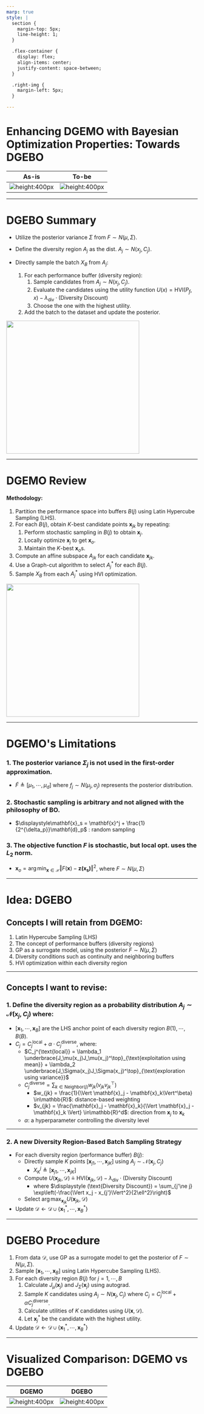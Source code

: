 ```yaml
---
marp: true
style: |
  section {
    margin-top: 5px;
    line-height: 1;
  }

  .flex-container {
    display: flex;
    align-items: center;
    justify-content: space-between;
  }

  .right-img {
    margin-left: 5px;
  }

---
```


# Enhancing DGEMO with Bayesian Optimization Properties: Towards **DGEBO**

|As-is|To-be|
|:-:|:-:|
|![height:400px](./images/001.png)|![height:400px](./images/002.png)|

---

# **DGEBO** Summary

<div class="flex-container">
  <div>

- Utilize the posterior variance $\Sigma$ from $F\sim N(\mu, \Sigma)$.
- Define the diversity region $A_j$ as the dist. $A_j\sim N(x_j, C_j)$.
- Directly sample the batch $X_B$ from $A_j$:
   1. For each performance buffer (diversity region):
      1. Sample candidates from $A_j\sim N(x_j, C_j)$.
      2. Evaluate the candidates using the utility function $U(x) = \text{HVI}(P_f, x) -\lambda_\text{div} \cdot (\text{Diversity Discount})$
      3. Choose the one with the highest utility.
   2. Add the batch to the dataset and update the posterior.

  </div>
  <img class="right-img" src="./images/002.png" width="350px">
</div>

---

# **DGEMO** Review

<div class="flex-container">
  <div>

#### Methodology:
1. Partition the performance space into buffers $B(j)$ using Latin Hypercube Sampling (LHS).
2. For each $B(j)$, obtain $K$-best candidate points $\mathbf{x}_{jk}$ by repeating:
   1. Perform stochastic sampling in $B(j)$ to obtain $\mathbf{x}_j$.
   2. Locally optimize $\mathbf{x}_j$ to get $\mathbf{x}_o$.
   3. Maintain the $K$-best $\mathbf{x}_o$s.
3. Compute an affine subspace $A_{jk}$ for each candidate $\mathbf{x}_{jk}$.
4. Use a Graph-cut algorithm to select $A_j^*$ for each $B(j)$.
5. Sample $X_B$ from each $A_j^*$ using HVI optimization.

  </div>
  <img class="right-img" src="./images/001.png" width="350px">
</div>

---

# **DGEMO**'s Limitations

### 1. The posterior variance $\Sigma_j$ is **not** used in the first-order approximation.
- $\tilde{F} \triangleq [\mu_1, \cdots, \mu_d] \text{ where } f_j\sim N(\mu_j, \sigma_j)$ represents the posterior distribution.

### 2. Stochastic sampling is arbitrary and not aligned with the philosophy of BO.
- $\displaystyle\mathbf{x}_s = \mathbf{x}^j + \frac{1}{2^{\delta_p}}\mathbf{d}_p$ : random sampling

### 3. The objective function $F$ is stochastic, but local opt. uses the $L_2$ norm.
- $\displaystyle \mathbf{x}_o = \arg\min_{\mathbf{x}\in\mathcal{X}} \Vert F(\mathbf{x}) - \mathbf{z(x_s)} \Vert^2$, where $F\sim N(\mu,\Sigma)$

---

# Idea: **DGEBO**
## Concepts I will **retain** from DGEMO:
1. Latin Hypercube Sampling (LHS)  
2. The concept of performance buffers (diversity regions)
3. GP as a surrogate model, using the posterior $F\sim N(\mu,\Sigma)$
4. Diversity conditions such as continuity and neighboring buffers
5. HVI optimization within each diversity region

---

## Concepts I want to **revise**:

### 1. Define the diversity region as a probability distribution $A_j\sim \mathcal{N}(\mathbf{x}_j, C_j)$ where:
- $[\mathbf{x}_1,\cdots,\mathbf{x}_B]$ are the LHS anchor point of each diversity region $B(1), \cdots, B(B)$.
- $C_j = C_j^{\text{local}} + \alpha \cdot C_j^{\text{diverse}}$, where:
  - $C_j^{\text{local}} = \lambda_1 \underbrace{J_\mu(x_j)J_\mu(x_j)^\top}_{\text{exploitation using mean}} + \lambda_2 \underbrace{J_\Sigma(x_j)J_\Sigma(x_j)^\top}_{\text{exploration using variance}}$
  - $\displaystyle C_j^{\text{diverse}} = \sum_{k\in \text{Neighbor}(j)} w_{jk} (v_{jk}v_{jk}^\top)$
    - $w_{jk} = \frac{1}{\Vert \mathbf{x}_j - \mathbf{x}_k\Vert^\beta} \in\mathbb{R}$: distance-based weighting
    - $v_{jk} = \frac{\mathbf{x}_j - \mathbf{x}_k}{\Vert \mathbf{x}_j - \mathbf{x}_k \Vert} \in\mathbb{R}^d$: direction from $\mathbf{x}_j$ to $\mathbf{x}_k$
  - $\alpha$: a hyperparameter controlling the diversity level

---

### 2. A new **Diversity Region-Based Batch Sampling Strategy**
- For each diversity region (performance buffer) $B(j)$:
  - Directly sample $K$ points $[\mathbf{x}_{j1},\cdots,\mathbf{x}_{jK}]$ using $A_j\sim \mathcal{N}(\mathbf{x}_j, C_j)$  
    - $X_{K}^j \triangleq [\mathbf{x}_{j1},\cdots,\mathbf{x}_{jK}]$
  - Compute $U(\mathbf{x}_{jk}, \mathcal{D}) \triangleq \text{HVI}(\mathbf{x}_{jk}, \mathcal{D}) -\lambda_\text{div} \cdot (\text{Diversity Discount})$
    - where $\displaystyle (\text{Diversity Discount}) = \sum_{j'\ne j} \exp\left(-\frac{\Vert x_j - x_{j'}\Vert^2}{2\ell^2}\right)$
  - Select $\displaystyle\arg\max_{\mathbf{x}_{jk}} U(\mathbf{x}_{jk}, \mathcal{D})$
- Update $\mathcal{D} \leftarrow \mathcal{D} \cup \{\mathbf{x}_{1}^*,\cdots, \mathbf{x}_{B}^*\}$

---

# **DGEBO** Procedure
1. From data $\mathcal{D}$, use GP as a surrogate model to get the posterior of $F \sim N(\mu, \Sigma)$.
2. Sample $[\mathbf{x}_1, \cdots, \mathbf{x}_B]$ using Latin Hypercube Sampling (LHS).
3. For each diversity region $B(j) \text{ for } j=1,\cdots, B$
   1. Calculate $J_\mu(\mathbf{x}_j)$ and $J_\Sigma(\mathbf{x}_j)$ using autograd.
   2. Sample $K$ candidates using $A_j \sim N(\mathbf{x}_j, C_j)$ where $C_j=C_j^{\text{local}} + \alpha C_j^{\text{diverse}}$.
   3. Calculate utilities of $K$ candidates using $U(\mathbf{x}, \mathcal{D})$. 
   4. Let $\mathbf{x}_j^*$ be the candidate with the highest utility.
4. Update $\mathcal{D} \leftarrow \mathcal{D} \cup \{\mathbf{x}_{1}^*,\cdots, \mathbf{x}_{B}^*\}$


---

# Visualized Comparison: DGEMO vs DGEBO
|DGEMO|DGEBO|
|:-:|:-:|
|![height:400px](./images/001.png)|![height:400px](./images/002.png)|
